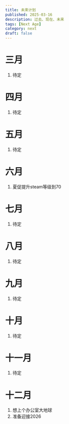 ```yaml
---
title: 未来计划
published: 2025-03-16
description: 过去、现在、未来
tags: [Next Age]
category: next
draft: false
---
```


# 三月
1. 待定


# 四月
1. 待定


# 五月
1. 待定


# 六月
1. 夏促提升steam等级到70


# 七月
1. 待定


# 八月
1. 待定


# 九月
1. 待定


# 十月
1. 待定


# 十一月
1. 待定


# 十二月
1. 想上个办公室大地球
2. 准备迎接2026


